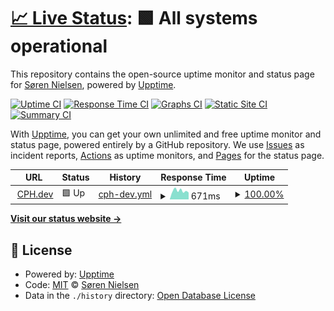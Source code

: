 # [📈 Live Status](https://sorennielsen.github.io/upptime-cph.dev): <!--live status--> **🟩 All systems operational**

This repository contains the open-source uptime monitor and status page for [Søren Nielsen](https://cph.dev/), powered by [Upptime](https://github.com/upptime/upptime).

[![Uptime CI](https://github.com/koj-co/upptime/workflows/Uptime%20CI/badge.svg)](https://github.com/koj-co/upptime/actions?query=workflow%3A%22Uptime+CI%22)
[![Response Time CI](https://github.com/koj-co/upptime/workflows/Response%20Time%20CI/badge.svg)](https://github.com/koj-co/upptime/actions?query=workflow%3A%22Response+Time+CI%22)
[![Graphs CI](https://github.com/koj-co/upptime/workflows/Graphs%20CI/badge.svg)](https://github.com/koj-co/upptime/actions?query=workflow%3A%22Graphs+CI%22)
[![Static Site CI](https://github.com/koj-co/upptime/workflows/Static%20Site%20CI/badge.svg)](https://github.com/koj-co/upptime/actions?query=workflow%3A%22Static+Site+CI%22)
[![Summary CI](https://github.com/koj-co/upptime/workflows/Summary%20CI/badge.svg)](https://github.com/koj-co/upptime/actions?query=workflow%3A%22Summary+CI%22)

With [Upptime](https://upptime.js.org), you can get your own unlimited and free uptime monitor and status page, powered entirely by a GitHub repository. We use [Issues](https://github.com/sorennielsen/upptime-cph.dev/issues) as incident reports, [Actions](https://github.com/sorennielsen/upptime-cph.dev/actions) as uptime monitors, and [Pages](https://sorennielsen.github.io/upptime-cph.dev) for the status page.

<!--start: status pages-->
<!-- This summary is generated by Upptime (https://github.com/upptime/upptime) -->
<!-- Do not edit this manually, your changes will be overwritten -->
<!-- prettier-ignore -->
| URL | Status | History | Response Time | Uptime |
| --- | ------ | ------- | ------------- | ------ |
| <img alt="" src="https://favicons.githubusercontent.com/cph.dev" height="13"> [CPH.dev](https://cph.dev) | 🟩 Up | [cph-dev.yml](https://github.com/sorennielsen/upptime-cph.dev/commits/master/history/cph-dev.yml) | <details><summary><img alt="Response time graph" src="./graphs/cph-dev/response-time-week.png" height="20"> 671ms</summary><br><a href="https://status.cph.dev/history/cph-dev"><img alt="Response time 662" src="https://img.shields.io/endpoint?url=https%3A%2F%2Fraw.githubusercontent.com%2Fsorennielsen%2Fupptime-cph.dev%2Fmaster%2Fapi%2Fcph-dev%2Fresponse-time.json"></a><br><a href="https://status.cph.dev/history/cph-dev"><img alt="24-hour response time 619" src="https://img.shields.io/endpoint?url=https%3A%2F%2Fraw.githubusercontent.com%2Fsorennielsen%2Fupptime-cph.dev%2Fmaster%2Fapi%2Fcph-dev%2Fresponse-time-day.json"></a><br><a href="https://status.cph.dev/history/cph-dev"><img alt="7-day response time 671" src="https://img.shields.io/endpoint?url=https%3A%2F%2Fraw.githubusercontent.com%2Fsorennielsen%2Fupptime-cph.dev%2Fmaster%2Fapi%2Fcph-dev%2Fresponse-time-week.json"></a><br><a href="https://status.cph.dev/history/cph-dev"><img alt="30-day response time 662" src="https://img.shields.io/endpoint?url=https%3A%2F%2Fraw.githubusercontent.com%2Fsorennielsen%2Fupptime-cph.dev%2Fmaster%2Fapi%2Fcph-dev%2Fresponse-time-month.json"></a><br><a href="https://status.cph.dev/history/cph-dev"><img alt="1-year response time 662" src="https://img.shields.io/endpoint?url=https%3A%2F%2Fraw.githubusercontent.com%2Fsorennielsen%2Fupptime-cph.dev%2Fmaster%2Fapi%2Fcph-dev%2Fresponse-time-year.json"></a></details> | <details><summary><a href="https://status.cph.dev/history/cph-dev">100.00%</a></summary><a href="https://status.cph.dev/history/cph-dev"><img alt="All-time uptime 100.00%" src="https://img.shields.io/endpoint?url=https%3A%2F%2Fraw.githubusercontent.com%2Fsorennielsen%2Fupptime-cph.dev%2Fmaster%2Fapi%2Fcph-dev%2Fuptime.json"></a><br><a href="https://status.cph.dev/history/cph-dev"><img alt="24-hour uptime 100.00%" src="https://img.shields.io/endpoint?url=https%3A%2F%2Fraw.githubusercontent.com%2Fsorennielsen%2Fupptime-cph.dev%2Fmaster%2Fapi%2Fcph-dev%2Fuptime-day.json"></a><br><a href="https://status.cph.dev/history/cph-dev"><img alt="7-day uptime 100.00%" src="https://img.shields.io/endpoint?url=https%3A%2F%2Fraw.githubusercontent.com%2Fsorennielsen%2Fupptime-cph.dev%2Fmaster%2Fapi%2Fcph-dev%2Fuptime-week.json"></a><br><a href="https://status.cph.dev/history/cph-dev"><img alt="30-day uptime 100.00%" src="https://img.shields.io/endpoint?url=https%3A%2F%2Fraw.githubusercontent.com%2Fsorennielsen%2Fupptime-cph.dev%2Fmaster%2Fapi%2Fcph-dev%2Fuptime-month.json"></a><br><a href="https://status.cph.dev/history/cph-dev"><img alt="1-year uptime 100.00%" src="https://img.shields.io/endpoint?url=https%3A%2F%2Fraw.githubusercontent.com%2Fsorennielsen%2Fupptime-cph.dev%2Fmaster%2Fapi%2Fcph-dev%2Fuptime-year.json"></a></details>

<!--end: status pages-->

[**Visit our status website →**](https://sorennielsen.github.io/upptime-cph.dev)

## 📄 License

- Powered by: [Upptime](https://github.com/upptime/upptime)
- Code: [MIT](./LICENSE) © [Søren Nielsen](https://cph.dev/)
- Data in the `./history` directory: [Open Database License](https://opendatacommons.org/licenses/odbl/1-0/)
